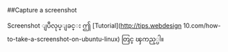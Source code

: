 ##Capture a screenshot 

Screenshot ျပဳလုပ္ျခင္း ဤ [Tutorial](http://tips.webdesign 10.com/how-to-take-a-screenshot-on-ubuntu-linux) တြင္ ၾကည့္ပါ။
